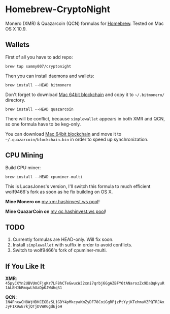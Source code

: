 Homebrew-CryptoNight
====================
Monero (XMR) & Quazarcoin (QCN) formulas for [Homebrew](http://brew.sh). Tested on Mac OS X 10.9.

Wallets
-------
First of all you have to add repo:

`brew tap sammy007/cryptonight`

Then you can install daemons and wallets:

`brew install --HEAD bitmonero`

Don't forget to download [Mac 64bit blockchain](http://monero.cc/downloads/blockchain/mac/blockchain.bin)
and copy it to `~/.bitmonero/` directory.

`brew install --HEAD quazarcoin`

There will be conflict, because `simplewallet` appears in both XMR and QCN, so one formula have to be keg-only.

You can download [Mac 64bit blockchain](https://mega.co.nz/#!lAlmFTQT!QxNg_ykCafG2oAWpA_g5n0Qio6ZHCcGk9097HCVIfGs)
and move it to `~/.quazarcoin/blockchain.bin` in order to speed up synchronization.

CPU Mining
----------

Build CPU miner:

`brew install --HEAD cpuminer-multi`

This is LucasJones's version, I'll switch this formula to much efficient wolf9466's fork as soon as he fix building on OS X.

**Mine Monero on** [my xmr.hashinvest.ws pool](http://xmr.hashinvest.ws)!

**Mine QuazarCoin on** [my qc.hashinvest.ws pool](http://qcn.hashinvest.ws)!

TODO
----
1. Currently formulas are HEAD-only. Will fix soon.
2. Install `simplewallet` with suffix in order to avoid conflicts.
3. Switch to wolf9466's fork of cpuminer-multi.

If You Like It
--------------

**XMR**: `45pyCXYn2UBVUmCFjgKr7LF8hCTeGwucWJ2xni7qrbj6GgAZBFY6tANarozZx9DaQqHyuR1AL8HJbRmqwLhUaDpKJW4hqS1`

**QCN**: `1N4FnxwCH8WjHDKCEGBzSL1GDY4pMkcyaKmZyDF78CoiGgRPjzPtYyjKTehmaVZPQTRJAxJyF1X9wE7kjQTjDVWKGgdEjoH`
